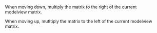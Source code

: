 When moving down, multiply the matrix to the right of the current modelview matrix.

When moving up, mutltiply the matrix to the left of the current modelview matrix.